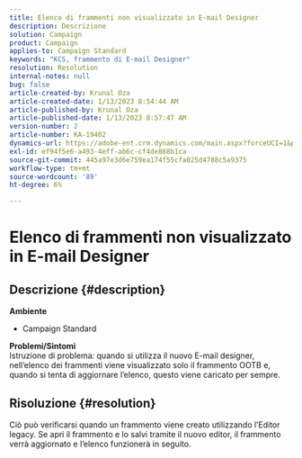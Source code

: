 ```yaml
---
title: Elenco di frammenti non visualizzato in E-mail Designer
description: Descrizione
solution: Campaign
product: Campaign
applies-to: Campaign Standard
keywords: "KCS, frammento di E-mail Designer"
resolution: Resolution
internal-notes: null
bug: false
article-created-by: Krunal Oza
article-created-date: 1/13/2023 8:54:44 AM
article-published-by: Krunal Oza
article-published-date: 1/13/2023 8:57:47 AM
version-number: 2
article-number: KA-19402
dynamics-url: https://adobe-ent.crm.dynamics.com/main.aspx?forceUCI=1&pagetype=entityrecord&etn=knowledgearticle&id=0ec239ec-1f93-ed11-aad1-6045bd006793
exl-id: ef94f5e6-a493-4eff-ab6c-cf4de868b1ca
source-git-commit: 445a97e3d6e759ea174f55cfa025d4788c5a9375
workflow-type: tm+mt
source-wordcount: '89'
ht-degree: 6%

---
```


# Elenco di frammenti non visualizzato in E-mail Designer

## Descrizione {#description}

<b>Ambiente</b>
- Campaign Standard



<b>Problemi/Sintomi</b><br>Istruzione di problema: quando si utilizza il nuovo E-mail designer, nell’elenco dei frammenti viene visualizzato solo il frammento OOTB e, quando si tenta di aggiornare l’elenco, questo viene caricato per sempre.

## Risoluzione {#resolution}


Ciò può verificarsi quando un frammento viene creato utilizzando l’Editor legacy. Se apri il frammento e lo salvi tramite il nuovo editor, il frammento verrà aggiornato e l’elenco funzionerà in seguito.
